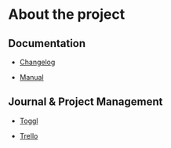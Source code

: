 # About the project

## Documentation

- [Changelog](CHANGELOG.md)

- [Manual](MANUAL.md)

## Journal & Project Management

- [Toggl](https://toggl.com/app/timer)

- [Trello](https://trello.com/b/b5U7dGTw/stage-2019)
